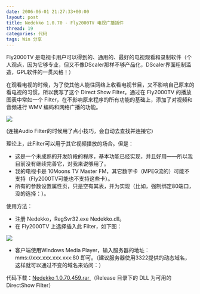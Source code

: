 ```yaml
---
date: 2006-06-01 21:27:33+00:00
layout: post
title: Nedekko 1.0.70 - Fly2000TV 电视广播插件
thread: 19
categories: 代码
tags: Win 分享
---
```


Fly2000TV 是电视卡用户可以得到的、通用的、最好的电视观看和录制软件（个人观点，因为它够专业，但又不像DScaler那样不够产品化，DScaler界面粗制滥造，GPL软件的一贯风格！）

  


在观看电视的时候，为了使其他人能往网络上收看电视节目，又不影响自己原来的看电视的习惯，所以我写了这个 Direct Show Filter。通过在 Fly2000TV 的播放图表中常如一个 Filter，在不影响原来程序的所有功能的基础上，添加了对视频和音频进行 WMV 编码和网络广播的功能。

<!-- more -->  


[![](/assets/Nedekko.gif)](/assets/Nedekko.gif)

  


  


(连接Audio Filter的时候用了点小技巧，会自动去查找并连接它)

  


理论上，此Filter可以用于其它视频播放的场合。但是：

  


  * 这是一个未成熟的开发阶段的程序，基本功能已经实现，并且好用——所以我目前没有继续完善它，对我来说够用了。
  * 我的电视卡是 10Moons TV Master FM，其它数字卡（MPEG流的）可能不支持（Fly2000TV可能也不支持这些卡）。
  * 所有的参数设置属性页，只是空有其表，并为实现（比如，强制绑定80端口，没的选择：）。

使用方法：

  


  * 注册 Nedekko，RegSvr32.exe Nedekko.dll。
  * 在 Fly2000TV 上选择插入此 Filter，如下图：

[![](/assets/Nedekko2.gif)](/assets/Nedekko2.gif)

  


  


  * 客户端使用Windows Media Player，输入服务器的地址：mms://xxx.xxx.xxx.xxx:80 即可。（建议服务器使用3322提供的动态域名，这样就可以通过不变的域名来访问：）

代码下载：[Nedekko 1.0.70.459.rar ](/assets/Nedekko%201.0.70.459.rar)（Release 目录下的 DLL 为可用的 DirectShow Filter）

  

